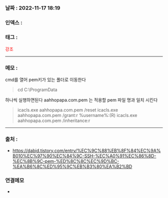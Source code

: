 ### 날짜 :  2022-11-17 18:19

### 인덱스 :

### 태그 :

<span style="color: red">강조</span>

----

### 메모 :

cmd를 열어 pem키가 있는 폴더로 이동한다
> cd C:\ProgramData

하나씩 실행하면된다
aahhopapa.com.pem 는 적용할 pem 파일 명과 일치 시킨다

> icacls.exe aahhopapa.com.pem /reset
> icacls.exe aahhopapa.com.pem /grant:r %username%:(R)
> icacls.exe aahhopapa.com.pem /inheritance:r



----
### 출처 :
- https://dabid.tistory.com/entry/%EC%9C%88%EB%8F%84%EC%9A%B010%EC%97%90%EC%84%9C-SSH-%EC%A0%91%EC%86%8D-%EC%8B%9C-pem-%ED%8C%8C%EC%9D%BC-%EA%B6%8C%ED%95%9C%EB%B3%80%EA%B2%BD



### 연결메모
-









